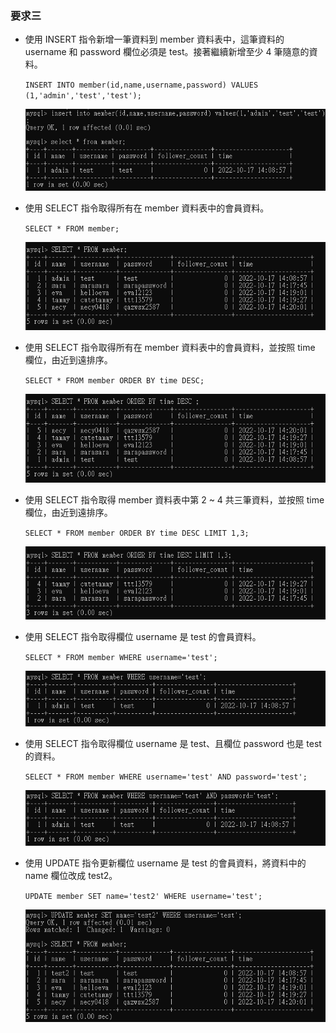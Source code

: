 ### 要求三
- 使⽤ INSERT 指令新增⼀筆資料到 member 資料表中，這筆資料的 username 和 password 欄位必須是 test。接著繼續新增⾄少 4 筆隨意的資料。
    
    `INSERT INTO member(id,name,username,password) VALUES (1,'admin','test','test');`
    
    ![image](https://github.com/SaraChen1020/wehelp_assignment/blob/main/week-5/screenshot/3-1.png)

- 使⽤ SELECT 指令取得所有在 member 資料表中的會員資料。

    `SELECT * FROM member;`

    ![image](https://github.com/SaraChen1020/wehelp_assignment/blob/main/week-5/screenshot/3-2.png)

- 使⽤ SELECT 指令取得所有在 member 資料表中的會員資料，並按照 time 欄位，由近到遠排序。

    `SELECT * FROM member ORDER BY time DESC;`

    ![image](https://github.com/SaraChen1020/wehelp_assignment/blob/main/week-5/screenshot/3-3.png)

- 使⽤ SELECT 指令取得 member 資料表中第 2 ~ 4 共三筆資料，並按照 time 欄位，由近到遠排序。

    `SELECT * FROM member ORDER BY time DESC LIMIT 1,3;`

    ![image](https://github.com/SaraChen1020/wehelp_assignment/blob/main/week-5/screenshot/3-4.png)

- 使⽤ SELECT 指令取得欄位 username 是 test 的會員資料。

    `SELECT * FROM member WHERE username='test';`

    ![image](https://github.com/SaraChen1020/wehelp_assignment/blob/main/week-5/screenshot/3-5.png)

- 使⽤ SELECT 指令取得欄位 username 是 test、且欄位 password 也是 test 的資料。

    `SELECT * FROM member WHERE username='test' AND password='test';`

    ![image](https://github.com/SaraChen1020/wehelp_assignment/blob/main/week-5/screenshot/3-6.png)

- 使⽤ UPDATE 指令更新欄位 username 是 test 的會員資料，將資料中的 name 欄位改成 test2。

    `UPDATE member SET name='test2' WHERE username='test';`

    ![image](https://github.com/SaraChen1020/wehelp_assignment/blob/main/week-5/screenshot/3-7.png)